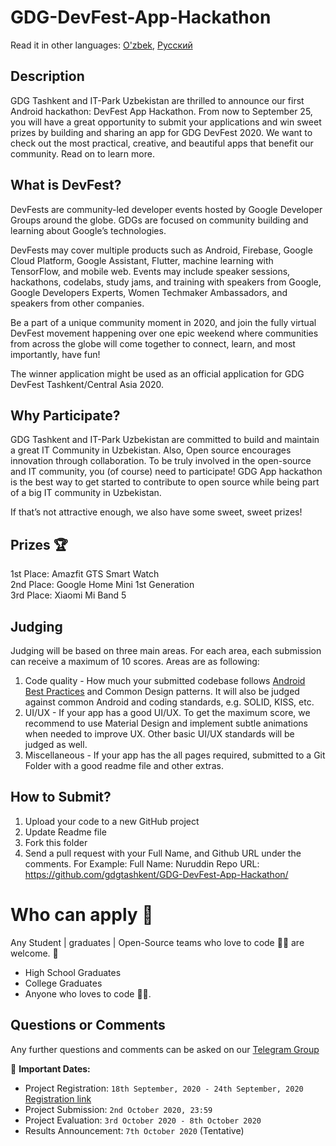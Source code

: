 # GDG-DevFest-App-Hackathon
Read it in other languages: [O'zbek](./README.uz.md), [Русский](./README.ru.md)

## Description
GDG Tashkent and IT-Park Uzbekistan are thrilled to announce our first Android hackathon: DevFest App Hackathon. From now to September 25, you will have a great opportunity to submit your applications and win sweet prizes by building and sharing an app for GDG DevFest 2020. We want to check out the most practical, creative, and beautiful apps that benefit our community. Read on to learn more. 

## What is DevFest?
DevFests are community-led developer events hosted by Google Developer Groups around the globe. GDGs are focused on community building and learning about Google’s technologies. 

DevFests may cover multiple products such as Android, Firebase, Google Cloud Platform, Google Assistant, Flutter, machine learning with TensorFlow, and mobile web. Events may include speaker sessions, hackathons, codelabs, study jams, and training with speakers from Google, Google Developers Experts, Women Techmaker Ambassadors, and speakers from other companies.

Be a part of a unique community moment in 2020, and join the fully virtual DevFest movement happening over one epic weekend where communities from across the globe will come together to connect, learn, and most importantly, have fun! 

The winner application might be used as an official application for GDG DevFest Tashkent/Central Asia 2020. 

## Why Participate?
GDG Tashkent and IT-Park Uzbekistan are committed to build and maintain a great IT Community in Uzbekistan. Also, Open source encourages innovation through collaboration. To be truly involved in the open-source and IT community, you (of course) need to participate! GDG App hackathon is the best way to get started to contribute to open source while being part of a big IT community in Uzbekistan. 

If that’s not attractive enough, we also have some sweet, sweet prizes!

## **Prizes** 🏆
1st Place: Amazfit GTS Smart Watch\
2nd Place: Google Home Mini 1st Generation\
3rd Place: Xiaomi Mi Band 5

## Judging
Judging will be based on three main areas. For each area, each submission can receive a maximum of 10 scores. Areas are as following: 
1. Code quality - How much your submitted codebase follows [Android Best Practices](https://developer.android.com/distribute/best-practices) and Common Design patterns. It will also be judged against common Android and coding standards, e.g. SOLID, KISS, etc. 
2. UI/UX - If your app has a good UI/UX. To get the maximum score, we recommend to use Material Design and implement subtle animations when needed to improve UX. Other basic UI/UX standards will be judged as well.
3. Miscellaneous - If your app has the all pages required, submitted to a Git Folder with a good readme file and other extras.

 
## How to Submit?
1. Upload your code to a new GitHub project
2. Update Readme file 
3. Fork this folder
4. Send a pull request with your Full Name, and Github URL under the comments. For Example:
Full Name: Nuruddin
Repo URL: https://github.com/gdgtashkent/GDG-DevFest-App-Hackathon/


# **Who can apply** 📝
Any Student | graduates | Open-Source teams who love to code 👨‍💻 are welcome. 🙏

- High School Graduates
- College Graduates
- Anyone who loves to code 👨‍💻.

## Questions or Comments
Any further questions and comments can be asked on our [Telegram Group](https://t.me/gdgapphackathon)

📆 **Important Dates:**
* Project Registration: `18th September, 2020 - 24th September, 2020` [Registration link](https://forms.gle/H3naG5ZSQvHpoLiW9)
* Project Submission: `2nd October 2020, 23:59`
* Project Evaluation: `3rd October 2020 - 8th October 2020`
* Results Announcement: `7th October 2020` (Tentative)
